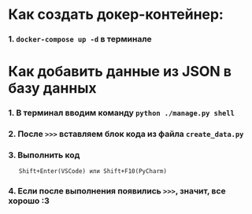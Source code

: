 # Как создать докер-контейнер:

### 1. `docker-compose up -d` в терминале



# Как добавить данные из JSON в базу данных

### 1. В терминал вводим команду `python ./manage.py shell`

### 2. После `>>>` вставляем блок кода из файла `create_data.py`

### 3. Выполнить код
```shell
   Shift+Enter(VSCode) или Shift+F10(PyCharm)
```
### 4. Если после выполнения появились `>>>`, значит, все хорошо :3


